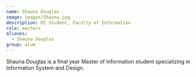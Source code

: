 ```yaml
---
name: Shauna Douglas
image: images/Shauna.jpg
description: MI Student, Faculty of Information
role: masters
aliases: 
  - Shauna Douglas
group: alum
---
```


Shauna Douglas is a final year Master of Information student specializing in Information System and Design.
